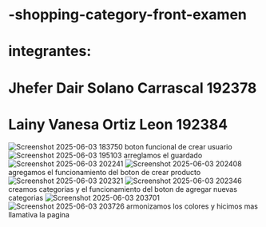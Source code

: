 # -shopping-category-front-examen
# integrantes:
# Jhefer Dair Solano Carrascal 192378
# Lainy Vanesa Ortiz Leon 192384
![Screenshot 2025-06-03 183750](https://github.com/user-attachments/assets/0e35f449-18d3-4073-b1ce-592da61e9193)
boton funcional de crear usuario
![Screenshot 2025-06-03 195103](https://github.com/user-attachments/assets/8d609a0c-2bc6-4b7a-acf9-ac5dd1b0135a)
arreglamos el  guardado
![Screenshot 2025-06-03 202241](https://github.com/user-attachments/assets/40de5b88-3eaf-46ad-a29f-408ff83079d9)
![Screenshot 2025-06-03 202408](https://github.com/user-attachments/assets/654fa23a-ab1a-46b0-8e55-f7567bfcd67d)
agregamos el funcionamiento del boton de crear producto
![Screenshot 2025-06-03 202321](https://github.com/user-attachments/assets/b9482876-c8ba-4b03-bfb6-f3a1b7ade299)
![Screenshot 2025-06-03 202346](https://github.com/user-attachments/assets/96c8dbc5-326c-4c6c-96cc-c79cece89b70)
creamos categorias y el funcionamiento del boton de agregar nuevas categorias
![Screenshot 2025-06-03 203701](https://github.com/user-attachments/assets/4124c3b1-4698-49cf-95a0-d8886ad8c3c3)
![Screenshot 2025-06-03 203726](https://github.com/user-attachments/assets/8f0ab38b-42d3-4408-b829-9b31883843d1)
armonizamos los colores y hicimos mas llamativa la pagina

